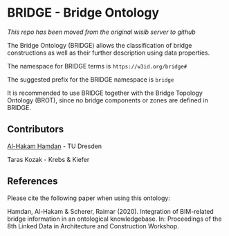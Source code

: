 # BRIDGE - Bridge Ontology
*This repo has been moved from the original wisib server to github*

The Bridge Ontology (BRIDGE) allows the classification of bridge constructions as well as their further description using data properties.

The namespace for BRIDGE terms is `https://w3id.org/bridge#`

The suggested prefix for the BRIDGE namespace is `bridge`

It is recommended to use BRIDGE together with the Bridge Topology Ontology (BROT), since no bridge components or zones are defined in BRIDGE.

## Contributors

[Al-Hakam Hamdan](https://github.com/Alhakam) - TU Dresden

Taras Kozak - Krebs & Kiefer

## References

Please cite the following paper when using this ontology:

Hamdan, Al-Hakam & Scherer, Raimar (2020). Integration of BIM-related bridge information in an ontological knowledgebase. In: Proceedings of the 8th Linked Data in Architecture and Construction Workshop.

